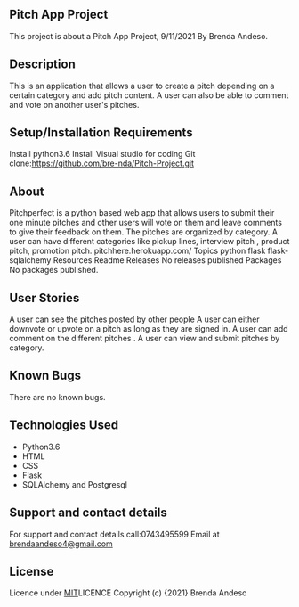 ## Pitch App Project
This project is about a Pitch App Project, 9/11/2021 By  Brenda Andeso.

## Description
This is an application that allows a user to create a pitch depending on a certain category and add pitch content. A user can also be able to comment and vote on another user's pitches.

## Setup/Installation Requirements
Install python3.6 Install Visual studio for coding Git clone:https://github.com/bre-nda/Pitch-Project.git
 
## About
Pitchperfect is a python based web app that allows users to submit their one minute pitches and other users will vote on them and leave comments to give their feedback on them. The pitches are organized by category. A user can have different categories like pickup lines, interview pitch , product pitch, promotion pitch. pitchhere.herokuapp.com/ Topics python flask flask-sqlalchemy Resources Readme Releases No releases published Packages No packages published.
## User Stories
A user can see the pitches posted by other people A user can either downvote or upvote on a pitch as long as they are signed in. A user can add comment on the different pitches . A user can view and submit pitches by category.

## Known Bugs
There are no known bugs.

## Technologies Used
* Python3.6
* HTML
* CSS
* Flask
* SQLAlchemy and Postgresql
## Support and contact details
For support and contact details call:0743495599 Email at brendaandeso4@gmail.com

## License
Licence under [MIT](https://choosealicense.com/licenses/mit/#)LICENCE 
Copyright (c) {2021} Brenda Andeso
